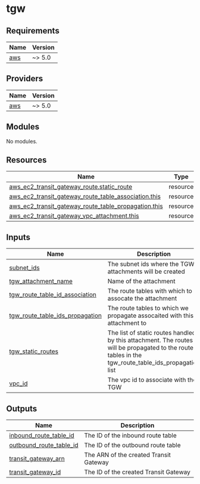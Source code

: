 # tgw

<!-- BEGINNING OF PRE-COMMIT-TERRAFORM DOCS HOOK -->
## Requirements

| Name | Version |
|------|---------|
| <a name="requirement_aws"></a> [aws](#requirement\_aws) | ~> 5.0 |

## Providers

| Name | Version |
|------|---------|
| <a name="provider_aws"></a> [aws](#provider\_aws) | ~> 5.0 |

## Modules

No modules.

## Resources

| Name | Type |
|------|------|
| [aws_ec2_transit_gateway_route.static_route](https://registry.terraform.io/providers/hashicorp/aws/latest/docs/resources/ec2_transit_gateway_route) | resource |
| [aws_ec2_transit_gateway_route_table_association.this](https://registry.terraform.io/providers/hashicorp/aws/latest/docs/resources/ec2_transit_gateway_route_table_association) | resource |
| [aws_ec2_transit_gateway_route_table_propagation.this](https://registry.terraform.io/providers/hashicorp/aws/latest/docs/resources/ec2_transit_gateway_route_table_propagation) | resource |
| [aws_ec2_transit_gateway_vpc_attachment.this](https://registry.terraform.io/providers/hashicorp/aws/latest/docs/resources/ec2_transit_gateway_vpc_attachment) | resource |

## Inputs

| Name | Description | Type | Default | Required |
|------|-------------|------|---------|:--------:|
| <a name="input_subnet_ids"></a> [subnet\_ids](#input\_subnet\_ids) | The subnet ids where the TGW attachments will be created | `list(string)` | n/a | yes |
| <a name="input_tgw_attachment_name"></a> [tgw\_attachment\_name](#input\_tgw\_attachment\_name) | Name of the attachment | `string` | n/a | yes |
| <a name="input_tgw_route_table_id_association"></a> [tgw\_route\_table\_id\_association](#input\_tgw\_route\_table\_id\_association) | The route tables with which to assocate the attachment | `string` | n/a | yes |
| <a name="input_tgw_route_table_ids_propagation"></a> [tgw\_route\_table\_ids\_propagation](#input\_tgw\_route\_table\_ids\_propagation) | The route tables to which we propagate assocaited with this attachment to | `list(string)` | `[]` | no |
| <a name="input_tgw_static_routes"></a> [tgw\_static\_routes](#input\_tgw\_static\_routes) | The list of static routes handled by this attachment. The routes will be propagated to the route tables in the tgw\_route\_table\_ids\_propagation list | `list(string)` | `[]` | no |
| <a name="input_vpc_id"></a> [vpc\_id](#input\_vpc\_id) | The vpc id to associate with the TGW | `string` | n/a | yes |

## Outputs

| Name | Description |
|------|-------------|
| <a name="output_inbound_route_table_id"></a> [inbound\_route\_table\_id](#output\_inbound\_route\_table\_id) | The ID of the inbound route table |
| <a name="output_outbound_route_table_id"></a> [outbound\_route\_table\_id](#output\_outbound\_route\_table\_id) | The ID of the outbound route table |
| <a name="output_transit_gateway_arn"></a> [transit\_gateway\_arn](#output\_transit\_gateway\_arn) | The ARN of the created Transit Gateway |
| <a name="output_transit_gateway_id"></a> [transit\_gateway\_id](#output\_transit\_gateway\_id) | The ID of the created Transit Gateway |
<!-- END OF PRE-COMMIT-TERRAFORM DOCS HOOK -->
